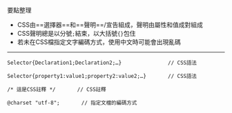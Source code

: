 要點整理
- CSS由==選擇器==和==聲明==/宣告組成，聲明由屬性和值成對組成
- CSS聲明總是以分號`;`結束，以大括號`{}`包住
- 若未在CSS檔指定文字編碼方式，使用中文時可能會出現亂碼

---

```
Selector{Declaration1;Declaration2;…}				// CSS語法
```

```
Selector{property1:value1;property2:value2;…}		// CSS語法
```

```
/* 這是CSS註釋 */		// CSS註釋
```

```
@charset "utf-8";		// 指定文檔的編碼方式
```